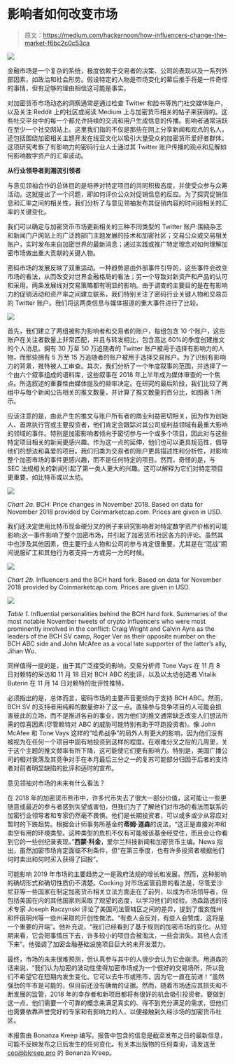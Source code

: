 # 影响者如何改变市场

> 原文：<https://medium.com/hackernoon/how-influencers-change-the-market-f6bc2c0c53ca>

![](img/4f82d5e96eabdbf7754078a45dad8766.png)

金融市场是一个复杂的系统，极度依赖于交易者的决策、公司的表现以及一系列外部因素，如政治和社会形势。假设特定的人物是市场变化的幕后推手将是一件奇怪的事情，但有足够的理由相信这可能是事实。

对加密货币市场动态的洞察通常是通过检查 Twitter 和脸书等热门社交媒体账户，以及关注 Reddit 上的社区或阅读 Medium 上与加密货币相关的帖子来获得的。这些社交平台中的每一个都允许持续的交流和用户生成信息的传播。影响者通常活跃在至少一个社交网站上。这里我们指的不仅是那些在网上分享新闻和观点的名人，还包括围绕加密相关主题开发在线亚文化以吸引大量受众的加密货币爱好者群体。这项研究考察了有影响力的密码行业人士通过其 Twitter 账户传播的观点和见解如何影响数字资产的汇率波动。

**从行业领导者到潮流引领者**

与意见领袖合作的总体目的是培养对特定项目的共同积极态度，并使受众参与众筹活动。这就提出了一个问题，即如何评价公众对促销信息的反应。为了探究促销信息和汇率之间的相关性，我们分析了与意见领袖发布其促销内容的时间段相关的汇率的关键变化。

我们可以确定与加密货币市场更新相关的三种不同类型的 Twitter 账户:围绕杂志和新闻门户网站上的广泛跨部门主题发展的技术和加密社区；交易公众或交易相关账户，实时发布来自加密世界的最新消息；通过实践或推广特定理念对如何理解加密市场做出重大贡献的关键人物。

密码市场的发展反映了双重运动。一种趋势是由外部事件引导的，这些事件会改变市场的看法，从而改变对世界金融格局的看法；另一个导致对新资产和产品的认可和采用。两条发展线对交易策略都有明显的影响。由于调查的主要目的是在有影响力的促销活动和资产率之间建立联系，我们特别关注了密码行业关键人物和交易员的 Twitter 账户。我们将这两类信息与媒体报道的重大事件进行了比较。

![](img/20b7837d4a9bed744786ce625aca4e27.png)

首先，我们建立了两组被称为影响者和交易者的账户，每组包含 10 个账户，这些账户在关注者数量上非常匹配，并且与转发相比，包含高达 60%的季度创建推文的个人消息。拥有 30 万至 50 万追随者的 Twitter 账户被用于选择有影响力的人物，而那些拥有 5 万至 15 万追随者的账户被用于选择交易账户。为了识别有影响力的背景，推特被人工审查。其次，我们分析了一个年度叙事的范围，并选择了一个由六个叙事组成的语料库，这些叙事在 2018 年上半年成为媒体审查的一个焦点。所选叙述的重要性由媒体提及的频率决定。在研究的最后阶段，我们比较了两组中与每个新闻公告相关的推文数量，并计算了推文数量的百分比，如图表 1 所示。

应该注意的是，由此产生的推文与账户所有者的商业利益密切相关，因为作为创始人、首席执行官或主要投资者，他们肯定会跟踪对其公司或利益领域有最重大影响的领域的事件。特别是加密影响者倾向于密切参与一个或多个项目，因此对与这些特定项目相关的新闻更感兴趣。作为这一点的延伸，他们也可以更具规范性，倡导他们的想法和喜爱的项目。我们归类为交易者的账户更具描述性和分析性，对影响整个加密市场的事件更感兴趣，而不是任何特定的项目。然而，奇怪的是，与 SEC 法规相关的新闻引起了第一类人更大的兴趣。这可以解释为它们对特定项目更重要，如比特币或以太坊。

![](img/2c5d5d09c2cfbc5993b077023dc596ba.png)

*Chart 2a.* BCH: Price changes in November 2018\. Based on data for November 2018 provided by Coinmarketcap.com. Prices are given in USD.

我们还决定使用比特币现金硬分叉的例子来研究影响者对特定数字资产价格的可能影响:这一事件影响了整个加密市场，并引起了加密货币社区各方的评论。虽然其中也涉及其他因素，但主要行业人物和公司的参与肯定很重要，尤其是在“混战”期间说服矿工和其他行为者支持一方或另一方的时候。

![](img/8f5b6108c11c40f9efb5f44dc54cfb2b.png)

*Chart 2b.* Influencers and the BCH hard fork. Based on data for November 2018 provided by Coinmarketcap.com. Prices are given in USD.

![](img/e17bbbe006a9bdd6eb94323091758f77.png)

*Table 1\.* Influential personalities behind the BCH hard fork. Summaries of the most notable November tweets of crypto influencers who were most prominently involved in the conflict: Craig Wright and Calvin Ayre as the leaders of the BCH SV camp, Roger Ver as their opposite number on the BCH ABC side and John McAfee as a vocal late supporter of the latter’s ally, Jihan Wu.

同样值得一提的是，由于其广泛接受的影响，交易分析师 Tone Vays 在 11 月 8 日对赖特的采访和 11 月 18 日对 BCH ABC 的批评，以及以太坊创造者 Vitalik Buterin 在 11 月 14 日对赖特的批评性推特。

必须指出的是，总体而言，密码市场的主要声音更倾向于支持 BCH ABC。然而，BCH SV 的支持者用纯粹的数量弥补了这一点。直接参与竞争项目的人可能会损害彼此的立场，而不是推进各自的事业，因为他们的推文通常缺乏改变人们想法所需的惊喜因素(尽管赖特对 ABC 的威胁可能特别有助于吓跑投资者)。像 John McAfee 和 Tone Vays 这样的“哈希战争”的局外人有更大的影响，因为他们没有被视为在任何一个项目中固有地投资到这样的程度。在艰难分叉之后的几周里，关于这个主题的推文频率有所下降，这可能使它们更有影响力。特别是，美国广播公司的相对衰落及其竞争对手在本月最后三分之一的复苏可能部分归因于后者的支持者对前者明显缺陷的批评和适时的宣布。

意见领袖对市场的未来有什么看法？

在 2018 年的加密货币熊市中，许多代币失去了很大一部分价值，这可能让一些更随意或最近的参与者感到失望或害怕，但我们为了了解他们对市场的看法而联系的加密行业领导者和专家仍然毫不畏惧。他们是长期投资者，可以或多或少从容应对暂时的下跌趋势。根据会计师事务所基金的**蒂姆·道森**的说法，“这正是直接对冲和卖空有用的环境类型。这种类型的危机不仅有可能被该基金经受住，而且会让你看到它的一些创纪录表现。”**西蒙·科金**，爱尔兰科技新闻和加密货币主编。News 指出，虽然加密市场肯定面临不利条件，但“在第三季度，也有许多投资者根据他们何时卖出和何时买入获得了回报”。

可能影响 2019 年市场的主要趋势之一是政府法规的增长和发展。然而，这种影响的确切形式和确切性质仍不清楚。Cocking 对市场监管前景的看法是，尽管爱沙尼亚等一些国家在制定加密货币相关立法方面走在了前列，以成为市场领导者，但包括美国在内的其他国家则采取了观望的态度，以学习他们的经验。汤森路透的技术专家 Joseph Raczynski 评论了美国司法管辖区之间的差异，提到了俄亥俄州和怀俄明州等一些州采取的开创性做法。“有些人会反对，有些人会赞成，这将是一个重要的开端”。他补充说，“我们已经看到了基于规则的加密市场的变化。从短期来看，它会把事情压下去，许多较小的项目会被淘汰，一些会消失。其他人会活下来”。他强调了加密金融基础设施项目巨大的未开发潜力。

最终，市场的未来很难预测，但认真参与其中的人很少会认为它会崩溃。用道森的话来说，“我们认为加密的波动性使得加密市场成为一个很好的交易场所，所以我们不希望它在短期内发生变化。它可以去牛市或熊市，因为它一直在前进！”虽然强劲的牛市是可能的，但目前还没有确凿的证据。然而，随着市场适应其损失和不断发展的监管，2018 年的幸存者和新项目都将有很好的机会吸引投资者。要做到这一点，他们需要一个可靠的概念来满足真实的、得不到充分满足的需求，但他们也需要依靠声誉完好的专家和有影响力的人，以便接触到久经沙场的加密货币社区。

本报告由 Bonanza Kreep 编写。报告中包含的信息是截至发布之日的最新信息，可能不反映发布之日后发生的任何变化。有关本出版物的任何查询，请发送至 [ceo@bkreep.pro](mailto:ceo@bkreep.pro) 的 Bonanza Kreep。